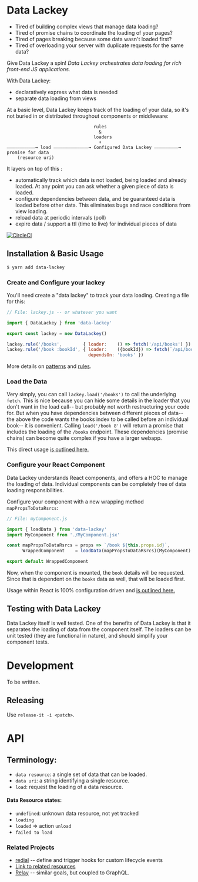 # Data Lackey

* Tired of building complex views that manage data loading?
* Tired of promise chains to coordinate the loading of your pages? 
* Tired of pages breaking because some data wasn't loaded first?
* Tired of overloading your server with duplicate requests for the same data?

Give Data Lackey a spin! _Data Lackey orchestrates data loading for rich front-end JS applications._

With Data Lackey:
* declaratively express what data is needed
* separate data loading from views

At a basic level, Data Lackey keeps track of the loading of your data, so it's not 
buried in or distributed throughout components or middleware:
```
                                 rules 
                                   &
                                 loaders
                                   ⬇
⎯⎯⎯⎯⎯⎯⎯⎯⎯⎯⎯⎯⎯→ load ⎯⎯⎯⎯⎯⎯⎯⎯⎯⎯⎯⎯⎯⎯⎯⎯→ Configured Data Lackey ⎯⎯⎯⎯⎯⎯⎯⎯⎯⎯⎯→ promise for data
    (resource uri)
```
It layers on top of this :
* automatically track which data is not loaded, being loaded and already loaded. At any 
  point you can ask whether a given piece of data is loaded.
* configure dependencies between data, and be guaranteed data is loaded before other data. 
  This eliminates bugs and race conditions from view loading.
* reload data at periodic intervals (poll)
* expire data / support a ttl (time to live) for individual pieces of data

 [![CircleCI](https://circleci.com/gh/ndp-software/data-lackey/tree/master.svg?style=svg)](https://circleci.com/gh/ndp-software/data-lackey/tree/master)

## Installation & Basic Usage

```bash
$ yarn add data-lackey
```
### Create and Configure your lackey

You'll need create a "data lackey" to track your data loading. Creating a file for this:
```js
// File: lackey.js -- or whatever you want

import { DataLackey } from 'data-lackey'

export const lackey = new DataLackey()

lackey.rule('/books',        { loader:    () => fetch('/api/books') })
lackey.rule('/book :bookId', { loader:    ({bookId}) => fetch(`/api/books/${bookId}`),
                               dependsOn: 'books' })
```
More details on [patterns](./docs/patterns.md) and [rules](./docs/rules.md).

### Load the Data

Very simply, you can call `lackey.load('/books')` to call the underlying `fetch`. This is 
nice because you can hide some details in the loader that you don't want in the load call--
but probably not worth restructuring your code for. But when you have dependencies
between different pieces of data-- the above the code wants the books index to be called before
an individual book-- it is convenient. Calling `load('/book 8')` will return a promise that 
includes the loading of the `/books` endpoint. These dependencies (promise chains) can become
quite complex if you have a larger webapp.

This direct usage [is outlined here.](./docs/direct_usage.md)

### Configure your React Component
Data Lackey understands React components, and offers a HOC to manage the loading of
data. Individual components can be completely free of data loading responsibilities.

Configure your component with a new wrapping method `mapPropsToDataRsrcs`:
```js
// File: myComponent.js

import { loadData } from 'data-lackey'
import MyComponent from './MyComponent.jsx'

const mapPropsToDataRsrcs = props => `/book ${this.props.id}`,
      WrappedComponent    = loadData(mapPropsToDataRsrcs)(MyComponent)

export default WrappedComponent
````
Now, when the component is mounted, the `book` details will be requested. Since
that is dependent on the `books` data as well, that will be loaded first.

Usage within React is 100% configuration driven and [is outlined here.](./docs/react.md)


## Testing with Data Lackey

Data Lackey itself is well tested. One of the benefits of Data Lackey is that it separates the loading
of data from the component itself. The loaders can be unit tested (they are functional in nature),
and should simplify your component tests.

# Development

To be written.

## Releasing

Use `release-it -i <patch>`.

# API

## Terminology:
 * `data resource`: a single set of data that can be loaded.
 * `data uri`: a string identifying a single resource. 
 * `load`: request the loading of a data resource.
 
#### Data Resource states:
  * `undefined`: unknown data resource, not yet tracked
  * `loading`
  * `loaded` => action `unload`
  * `failed to load`

### Related Projects

* [redial](https://github.com/markdalgleish/redial) -- define and trigger hooks for custom lifecycle events
* [Link to related resources](https://medium.com/@dbow1234/expressing-data-dependencies-in-react-43a2004e04bc)
* [Relay](https://facebook.github.io/relay/) -- similar goals, but coupled to GraphQL.
